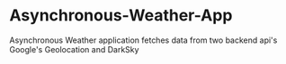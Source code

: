 # Asynchronous-Weather-App
Asynchronous Weather application fetches data from two backend api's Google's Geolocation and DarkSky
